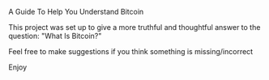 A Guide To Help You Understand Bitcoin

This project was set up to give a more truthful and thoughtful answer to the question: "What Is Bitcoin?"

Feel free to make suggestions if you think something is missing/incorrect

Enjoy
